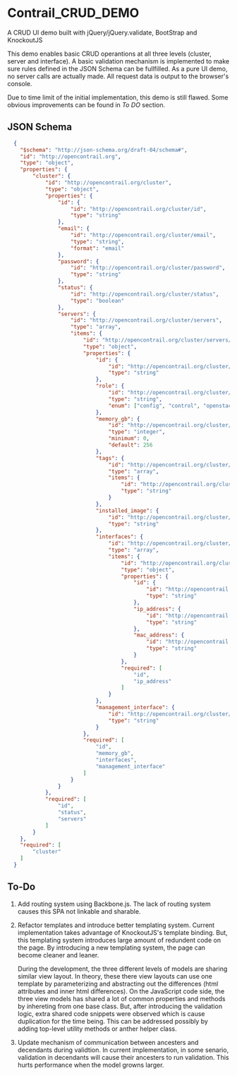 # Contrail_CRUD_DEMO
A CRUD UI demo built with jQuery/jQuery.validate, BootStrap and KnockoutJS

This demo enables basic CRUD operantions at all three levels (cluster, server and interface). A basic validation mechanism is implemented to make sure rules defined in the JSON Schema can be fullfilled. As a pure UI demo, no server calls are actually made. All request data is output to the browser's console.

Due to time limit of the initial implementation, this demo is still flawed. Some obvious improvements can be found in *To DO* section.

## JSON Schema
```json
  {
    "$schema": "http://json-schema.org/draft-04/schema#",
    "id": "http://opencontrail.org",
    "type": "object",
    "properties": {
        "cluster": {
            "id": "http://opencontrail.org/cluster",
            "type": "object",
            "properties": {
                "id": {
                    "id": "http://opencontrail.org/cluster/id",
                    "type": "string"
                },
                "email": {
                    "id": "http://opencontrail.org/cluster/email",
                    "type": "string",
                    "format": "email"
                },
                "password": {
                    "id": "http://opencontrail.org/cluster/password",
                    "type": "string"
                },
                "status": {
                    "id": "http://opencontrail.org/cluster/status",
                    "type": "boolean"
                },
                "servers": {
                    "id": "http://opencontrail.org/cluster/servers",
                    "type": "array",
                    "items": {
                        "id": "http://opencontrail.org/cluster/servers/0",
                        "type": "object",
                        "properties": {
                            "id": {
                                "id": "http://opencontrail.org/cluster/servers/0/id",
                                "type": "string"
                            },
                            "role": {
                                "id": "http://opencontrail.org/cluster/servers/0/role",
                                "type": "string",
                                "enum": ["config", "control", "openstack", "webui"]
                            },
                            "memory_gb": {
                                "id": "http://opencontrail.org/cluster/servers/0/memory_gb",
                                "type": "integer",
                                "minimum": 0,
                                "default": 256
                            },
                            "tags": {
                                "id": "http://opencontrail.org/cluster/servers/0/tags",
                                "type": "array",
                                "items": {
                                    "id": "http://opencontrail.org/cluster/servers/0/tags/2",
                                    "type": "string"
                                }
                            },
                            "installed_image": {
                                "id": "http://opencontrail.org/cluster/servers/0/installed_image",
                                "type": "string"
                            },
                            "interfaces": {
                                "id": "http://opencontrail.org/cluster/servers/0/interfaces",
                                "type": "array",
                                "items": {
                                    "id": "http://opencontrail.org/cluster/servers/0/interfaces/0",
                                    "type": "object",
                                    "properties": {
                                        "id": {
                                            "id": "http://opencontrail.org/cluster/servers/0/interfaces/0/id",
                                            "type": "string"
                                        },
                                        "ip_address": {
                                            "id": "http://opencontrail.org/cluster/servers/0/interfaces/0/ip_address",
                                            "type": "string"
                                        },
                                        "mac_address": {
                                            "id": "http://opencontrail.org/cluster/servers/0/interfaces/0/mac_address",
                                            "type": "string"
                                        }
                                    },
                                    "required": [
                                        "id",
                                        "ip_address"
                                    ]
                                }
                            },
                            "management_interface": {
                                "id": "http://opencontrail.org/cluster/servers/0/management_interface",
                                "type": "string"
                            }
                        },
                        "required": [
                            "id",
                            "memory_gb",
                            "interfaces",
                            "management_interface"
                        ]
                    }
                }
            },
            "required": [
                "id",
                "status",
                "servers"
            ]
        }
    },
    "required": [
        "cluster"
    ]
  }
```
## To-Do
1. Add routing system using Backbone.js.
   The lack of routing system causes this SPA not linkable and sharable.

2. Refactor templates and introduce better templating system.
   Current implementation takes advantage of KnockoutJS's template binding. But, this templating system introduces large amount of redundent code on the page. By introducing a new templating system, the page can become cleaner and leaner.

   During the development, the three different levels of models are sharing similar view layout. In theory, these there view layouts can use one template by parameterizing and abstracting out the differences (html attributes and inner html differences). On the JavaScript code side, the three view models has shared a lot of common properties and methods by inhereting from one base class. But, after introducing the validation logic, extra shared code snippets were observed which is cause duplication for the time being. This can be addressed possibly by adding top-level utility methods or anther helper class.

3. Update mechanism of communication between ancesters and decendants during validtion.
   In current implementation, in some senario, validation in decendants will cause their ancesters to run validation. This hurts performance when the model growns larger.